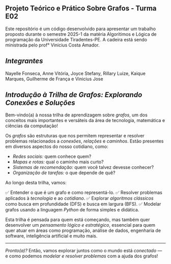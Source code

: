 ## Projeto Teórico e Prático Sobre Grafos - Turma E02
Este repositório é um código desenvolvido para apresentar um trabalho proposto durante o semestre 2025-1 da matéria Algoritimos e Lógica de programação da Universidade Tiradentes-PE.
A cadeira está sendo ministrada pelo prof° Vinicius Costa Amador.

## *Integrantes* 
Nayelle Fonseca, Anne Vitória, Joyce Stefany, Rillary Luize, Kaique Marques, Guilherme de França e Vinicius Jose


## *Introdução à Trilha de Grafos: Explorando Conexões e Soluções*

Bem-vindo(a) à nossa trilha de aprendizagem sobre *grafos*, um dos conceitos mais importantes e versáteis da área de tecnologia, matemática e ciências da computação!

Os *grafos* são estruturas que nos permitem representar e resolver problemas relacionados a *conexões*, *relações* e *caminhos*. Estão presentes em diversos aspectos do nosso cotidiano, como:

* *Redes sociais:* quem conhece quem?
* *Mapas e rotas:* qual o caminho mais curto?
* *Sistemas de recomendação:* quem você talvez devesse conhecer?
* *Organização de tarefas:* o que depende de quê?

Ao longo desta trilha, vamos:

✅ Entender o que é um grafo e como representá-lo.
✅ Resolver problemas aplicados à *tecnologia* e ao *cotidiano*.
✅ Explorar *algoritmos clássicos* como busca em profundidade (DFS) e busca em largura (BFS).
✅ Modelar grafos usando a linguagem *Python* de forma simples e didática.

Esta trilha é pensada para quem está começando, mas também quer desenvolver um *pensamento lógico e estratégico*, essencial para quem quer atuar em áreas como programação, análise de dados, engenharia de software, inteligência artificial e muito mais.

---

*Pronto(a)?*
Então, vamos explorar juntos como o mundo está *conectado* — e como podemos *modelar e resolver problemas* com a ajuda dos grafos!
